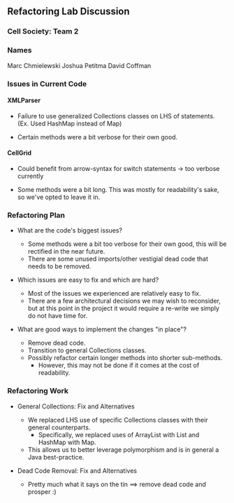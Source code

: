 ## Refactoring Lab Discussion
### Cell Society: Team 2
### Names
Marc Chmielewski
Joshua Petitma
David Coffman

### Issues in Current Code

#### XMLParser
* Failure to use generalized Collections classes on LHS of statements. (Ex. Used HashMap instead of Map)

* Certain methods were a bit verbose for their own good.

#### CellGrid
* Could benefit from arrow-syntax for switch statements -> too verbose currently

* Some methods were a bit long. This was mostly for readability's sake, so we've opted to leave it in.


### Refactoring Plan

* What are the code's biggest issues?
    * Some methods were a bit too verbose for their own good, this will be rectified in the near future.
    * There are some unused imports/other vestigial dead code that needs to be removed.

* Which issues are easy to fix and which are hard?
    * Most of the issues we experienced are relatively easy to fix.
    * There are a few architectural decisions we may wish to reconsider, but at this point in the project it would require a re-write we simply do not have time for.

* What are good ways to implement the changes "in place"?
    * Remove dead code.
    * Transition to general Collections classes.
    * Possibly refactor certain longer methods into shorter sub-methods.
        * However, this may not be done if it comes at the cost of readability.

### Refactoring Work

* General Collections: Fix and Alternatives
    * We replaced LHS use of specific Collections classes with their general counterparts.
        * Specifically, we replaced uses of ArrayList with List and HashMap with Map.
    * This allows us to better leverage polymorphism and is in general a Java best-practice.


* Dead Code Removal: Fix and Alternatives
    * Pretty much what it says on the tin ==> remove dead code and prosper :)